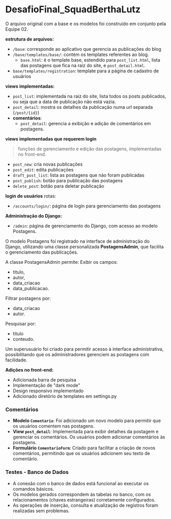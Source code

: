 # DesafioFinal_SquadBerthaLutz
O arquivo original com a base e os modelos foi construído em conjunto pela Equipe 02.

**estrutura de arquivos:**
- `/base`: corresponde ao aplicativo que gerencia as publicações do blog
- `/base/templates/base/`: contém os templates referentes ao blog.
    - `base.html`: é o template base, estendido para `post_list.html`, lista das postagens que fica na raiz do site, e `post_detail.html`.
- `base/templates/registration`: template para a página de cadastro de usuários

**views implementadas:**
- `post_list`: implementada na raiz do site, lista todos os posts publicados, ou seja que a data de publicação não está vazia.
- `post_detail`: mostra os detalhes da publicação numa url separada (`/post/{id}`)
- **comentários**:
    - `post_detail`: gerencia a exibição e adição de comentários em postagens.

**views implementadas que requerem login**
> funções de gerenciamento e edição das postagens, implementadas no front-end.
- `post_new`: cria novas publicações 
- `post_edit`: edita publicações 
- `draft_post_list`: lista as postagens que não foram publicadas
- `post_publish`: botão para publicação das postagens
- `delete_post`: botão para deletar publicação

**login de usuários**
rotas: 
- `/accounts/login/`: página de login para gerenciamento das postagens

**Administração do Django:**
- `/admin`: página de gerenciamento do Django, com acesso ao modelo Postagens.

O modelo Postagens foi registrado na interface de administração do Django, utilizando uma classe personalizada <b>PostagensAdmin</b>, que facilita o gerenciamento das publicações.

A classe PostagensAdmin permite:
Exibir os campos:
- titulo, 
- autor, 
- data_criacao   
- data_publicacao.

Filtrar postagens por:
- data_criacao 
- autor.

Pesquisar por:
- titulo 
- conteudo.

Um superusuário foi criado para permitir acesso à interface administrativa, possibilitando que os administradores gerenciem as postagens com facilidade.

**Adições no front-end:**
- Adicionada barra de pesquisa
- Implementação de "dark mode"
- Design responsivo implementado
- Adicionado diretório de templates em settings.py

### Comentários
- **Modelo `Comentario`**: Foi adicionado um novo modelo para permitir que os usuários comentem nas postagens.
- **View `post_detail`**: Implementada para exibir detalhes da postagem e gerenciar os comentários. Os usuários podem adicionar comentários às postagens.
- **Formulário `ComentarioForm`**: Criado para facilitar a criação de novos comentários, permitindo que os usuários adicionem seu texto de comentário.

### Testes - Banco de Dados
- A conexão com o banco de dados está funcional ao executar os comandos básicos.
- Os modelos gerados correspondem às tabelas no banco, com os relacionamentos (chaves estrangeiras) corretamente configurados.
- As operações de inserção, consulta e atualização de registros foram realizadas sem problemas.



